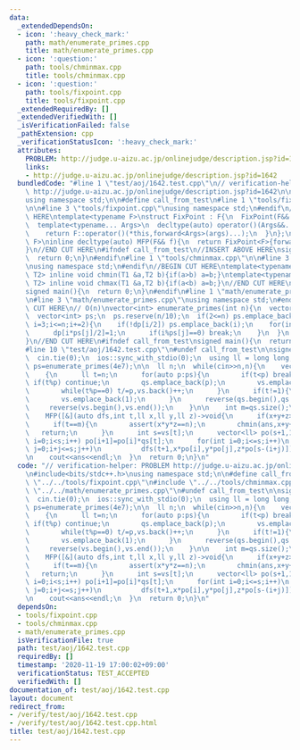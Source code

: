 ```yaml
---
data:
  _extendedDependsOn:
  - icon: ':heavy_check_mark:'
    path: math/enumerate_primes.cpp
    title: math/enumerate_primes.cpp
  - icon: ':question:'
    path: tools/chminmax.cpp
    title: tools/chminmax.cpp
  - icon: ':question:'
    path: tools/fixpoint.cpp
    title: tools/fixpoint.cpp
  _extendedRequiredBy: []
  _extendedVerifiedWith: []
  _isVerificationFailed: false
  _pathExtension: cpp
  _verificationStatusIcon: ':heavy_check_mark:'
  attributes:
    PROBLEM: http://judge.u-aizu.ac.jp/onlinejudge/description.jsp?id=1642
    links:
    - http://judge.u-aizu.ac.jp/onlinejudge/description.jsp?id=1642
  bundledCode: "#line 1 \"test/aoj/1642.test.cpp\"\n// verification-helper: PROBLEM\
    \ http://judge.u-aizu.ac.jp/onlinejudge/description.jsp?id=1642\n\n#include<bits/stdc++.h>\n\
    using namespace std;\n\n#define call_from_test\n#line 1 \"tools/fixpoint.cpp\"\
    \n\n#line 3 \"tools/fixpoint.cpp\"\nusing namespace std;\n#endif\n//BEGIN CUT\
    \ HERE\ntemplate<typename F>\nstruct FixPoint : F{\n  FixPoint(F&& f):F(forward<F>(f)){}\n\
    \  template<typename... Args>\n  decltype(auto) operator()(Args&&... args) const{\n\
    \    return F::operator()(*this,forward<Args>(args)...);\n  }\n};\ntemplate<typename\
    \ F>\ninline decltype(auto) MFP(F&& f){\n  return FixPoint<F>{forward<F>(f)};\n\
    }\n//END CUT HERE\n#ifndef call_from_test\n//INSERT ABOVE HERE\nsigned main(){\n\
    \  return 0;\n}\n#endif\n#line 1 \"tools/chminmax.cpp\"\n\n#line 3 \"tools/chminmax.cpp\"\
    \nusing namespace std;\n#endif\n//BEGIN CUT HERE\ntemplate<typename T1,typename\
    \ T2> inline void chmin(T1 &a,T2 b){if(a>b) a=b;}\ntemplate<typename T1,typename\
    \ T2> inline void chmax(T1 &a,T2 b){if(a<b) a=b;}\n//END CUT HERE\n#ifndef call_from_test\n\
    signed main(){\n  return 0;\n}\n#endif\n#line 1 \"math/enumerate_primes.cpp\"\n\
    \n#line 3 \"math/enumerate_primes.cpp\"\nusing namespace std;\n#endif\n//BEGIN\
    \ CUT HERE\n// O(n)\nvector<int> enumerate_primes(int n){\n  vector<bool> dp((n+1)/2,false);\n\
    \  vector<int> ps;\n  ps.reserve(n/10);\n  if(2<=n) ps.emplace_back(2);\n  for(int\
    \ i=3;i<=n;i+=2){\n    if(!dp[i/2]) ps.emplace_back(i);\n    for(int j=1;i*ps[j]<=n;j++){\n\
    \      dp[i*ps[j]/2]=1;\n      if(i%ps[j]==0) break;\n    }\n  }\n  return ps;\n\
    }\n//END CUT HERE\n#ifndef call_from_test\nsigned main(){\n  return 0;\n}\n#endif\n\
    #line 10 \"test/aoj/1642.test.cpp\"\n#undef call_from_test\n\nsigned main(){\n\
    \  cin.tie(0);\n  ios::sync_with_stdio(0);\n  using ll = long long;\n\n  auto\
    \ ps=enumerate_primes(4e7);\n\n  ll n;\n  while(cin>>n,n){\n    vector<ll> qs,vs;\n\
    \    {\n      ll t=n;\n      for(auto p:ps){\n        if(t<p) break;\n       \
    \ if(t%p) continue;\n        qs.emplace_back(p);\n        vs.emplace_back(0);\n\
    \        while(t%p==0) t/=p,vs.back()++;\n      }\n      if(t!=1){\n        qs.emplace_back(t);\n\
    \        vs.emplace_back(1);\n      }\n      reverse(qs.begin(),qs.end());\n \
    \     reverse(vs.begin(),vs.end());\n    }\n\n    int m=qs.size();\n    ll ans=n+2;\n\
    \    MFP([&](auto dfs,int t,ll x,ll y,ll z)->void{\n      if(x+y+z>=ans) return;\n\
    \      if(t==m){\n        assert(x*y*z==n);\n        chmin(ans,x+y+z);\n     \
    \   return;\n      }\n      int s=vs[t];\n      vector<ll> po(s+1,1);\n      for(int\
    \ i=0;i<s;i++) po[i+1]=po[i]*qs[t];\n      for(int i=0;i<=s;i++)\n        for(int\
    \ j=0;i+j<=s;j++)\n          dfs(t+1,x*po[i],y*po[j],z*po[s-(i+j)]);\n    })(0,1,1,1);\n\
    \n    cout<<ans<<endl;\n  }\n  return 0;\n}\n"
  code: "// verification-helper: PROBLEM http://judge.u-aizu.ac.jp/onlinejudge/description.jsp?id=1642\n\
    \n#include<bits/stdc++.h>\nusing namespace std;\n\n#define call_from_test\n#include\
    \ \"../../tools/fixpoint.cpp\"\n#include \"../../tools/chminmax.cpp\"\n#include\
    \ \"../../math/enumerate_primes.cpp\"\n#undef call_from_test\n\nsigned main(){\n\
    \  cin.tie(0);\n  ios::sync_with_stdio(0);\n  using ll = long long;\n\n  auto\
    \ ps=enumerate_primes(4e7);\n\n  ll n;\n  while(cin>>n,n){\n    vector<ll> qs,vs;\n\
    \    {\n      ll t=n;\n      for(auto p:ps){\n        if(t<p) break;\n       \
    \ if(t%p) continue;\n        qs.emplace_back(p);\n        vs.emplace_back(0);\n\
    \        while(t%p==0) t/=p,vs.back()++;\n      }\n      if(t!=1){\n        qs.emplace_back(t);\n\
    \        vs.emplace_back(1);\n      }\n      reverse(qs.begin(),qs.end());\n \
    \     reverse(vs.begin(),vs.end());\n    }\n\n    int m=qs.size();\n    ll ans=n+2;\n\
    \    MFP([&](auto dfs,int t,ll x,ll y,ll z)->void{\n      if(x+y+z>=ans) return;\n\
    \      if(t==m){\n        assert(x*y*z==n);\n        chmin(ans,x+y+z);\n     \
    \   return;\n      }\n      int s=vs[t];\n      vector<ll> po(s+1,1);\n      for(int\
    \ i=0;i<s;i++) po[i+1]=po[i]*qs[t];\n      for(int i=0;i<=s;i++)\n        for(int\
    \ j=0;i+j<=s;j++)\n          dfs(t+1,x*po[i],y*po[j],z*po[s-(i+j)]);\n    })(0,1,1,1);\n\
    \n    cout<<ans<<endl;\n  }\n  return 0;\n}\n"
  dependsOn:
  - tools/fixpoint.cpp
  - tools/chminmax.cpp
  - math/enumerate_primes.cpp
  isVerificationFile: true
  path: test/aoj/1642.test.cpp
  requiredBy: []
  timestamp: '2020-11-19 17:00:02+09:00'
  verificationStatus: TEST_ACCEPTED
  verifiedWith: []
documentation_of: test/aoj/1642.test.cpp
layout: document
redirect_from:
- /verify/test/aoj/1642.test.cpp
- /verify/test/aoj/1642.test.cpp.html
title: test/aoj/1642.test.cpp
---
```

